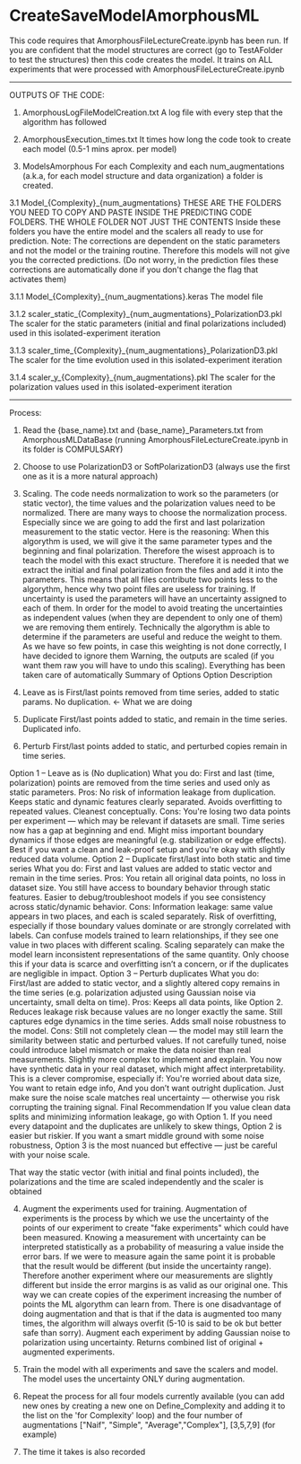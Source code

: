 <H1>CreateSaveModelAmorphousML</H1>

This code requires that AmorphousFileLectureCreate.ipynb has been run. If you are confident that the model structures are correct (go to TestAFolder to test the structures) then this code creates the model. It trains on ALL experiments that were processed with AmorphousFileLectureCreate.ipynb 

__________________________________________________________________________________________

OUTPUTS OF THE CODE: 

1. AmorphousLogFileModelCreation.txt
A log file with every step that the algorithm has followed


2. AmorphousExecution_times.txt
It times how long the code took to create each model (0.5-1 mins aprox. per model)


3. ModelsAmorphous 
For each Complexity and each num_augmentations (a.k.a, for each model structure and data organization) a folder is created.

3.1 Model_{Complexity}_{num_augmentations}
THESE ARE THE FOLDERS YOU NEED TO COPY AND PASTE INSIDE THE PREDICTING CODE FOLDERS. THE WHOLE FOLDER NOT JUST THE CONTENTS
Inside these folders you have the entire model and the scalers all ready to use for prediction. 
Note: The corrections are dependent on the static parameters and not the model or the training routine. Therefore this models will not give you the corrected predictions. (Do not worry, in the prediction files these corrections are automatically done if you don't change the flag that activates them)
 
3.1.1 Model_{Complexity}_{num_augmentations}.keras
The model file

3.1.2 scaler_static_{Complexity}_{num_augmentations}_PolarizationD3.pkl
The scaler for the static parameters (initial and final polarizations included) used in this isolated-experiment iteration

3.1.3 scaler_time_{Complexity}_{num_augmentations}_PolarizationD3.pkl
The scaler for the time evolution used in this isolated-experiment iteration

3.1.4 scaler_y_{Complexity}_{num_augmentations}.pkl
The scaler for the polarization values used in this isolated-experiment iteration


__________________________________________________________________________________________


Process:

1. Read the {base_name}.txt and {base_name}_Parameters.txt from AmorphousMLDataBase (running AmorphousFileLectureCreate.ipynb in its folder is COMPULSARY)

2. Choose to use PolarizationD3 or SoftPolarizationD3 (always use the first one as it is a more natural approach)

3. Scaling. The code needs normalization to work so the parameters (or static vector), the time values and the polarization values need to be normalized. There are many ways to choose the normalization process. Especially since we are going to add the first and last polarization measurement to the static vector. Here is the reasoning:
When this algorythm is used, we will give it the same parameter types and the beginning and final polarization. Therefore the wisest approach is to teach the model with this
exact structure. Therefore it is needed that we extract the initial and final polarization from the files and add it into the parameters. This means that all files contribute 
two points less to the algorythm, hence why two point files are useless for training. If uncertainty is used the parameters will have an uncertainty assigned to each of them. In 
order for the model to avoid treating the uncertainties as independent values (when they are dependent to only one of them) we are removing them entirely. Technically the algorythm 
is able to determine if the parameters are useful and reduce the weight to them. As we have so few points, in case this weighting is not done correctly, I have decided to ignore them
Warning, the outputs are scaled (if you want them raw you will have to undo this scaling). Everything has been taken care of automatically
 Summary of Options
Option	Description
1. Leave as is	First/last points removed from time series, added to static params. No duplication. <- What we are doing
2. Duplicate	First/last points added to static, and remain in the time series. Duplicated info.
3. Perturb	First/last points added to static, and perturbed copies remain in time series.

 Option 1 – Leave as is (No duplication)
    What you do: First and last (time, polarization) points are removed from the time series and used only as static parameters.
    Pros:
        No risk of information leakage from duplication.
        Keeps static and dynamic features clearly separated.
        Avoids overfitting to repeated values.
        Cleanest conceptually.
    Cons:
        You're losing two data points per experiment — which may be relevant if datasets are small.
        Time series now has a gap at beginning and end.
        Might miss important boundary dynamics if those edges are meaningful (e.g. stabilization or edge effects).
 Best if you want a clean and leak-proof setup and you're okay with slightly reduced data volume.
 Option 2 – Duplicate first/last into both static and time series
    What you do: First and last values are added to static vector and remain in the time series.
    Pros:
        You retain all original data points, no loss in dataset size.
        You still have access to boundary behavior through static features.
        Easier to debug/troubleshoot models if you see consistency across static/dynamic behavior.
    Cons:
        Information leakage: same value appears in two places, and each is scaled separately.
        Risk of overfitting, especially if those boundary values dominate or are strongly correlated with labels.
        Can confuse models trained to learn relationships, if they see one value in two places with different scaling.
        Scaling separately can make the model learn inconsistent representations of the same quantity.
 Only choose this if your data is scarce and overfitting isn’t a concern, or if the duplicates are negligible in impact.
 Option 3 – Perturb duplicates
    What you do: First/last are added to static vector, and a slightly altered copy remains in the time series (e.g. polarization adjusted using Gaussian noise via uncertainty, small delta on time).
    Pros:
        Keeps all data points, like Option 2.
        Reduces leakage risk because values are no longer exactly the same.
        Still captures edge dynamics in the time series.
        Adds small noise robustness to the model.
    Cons:
        Still not completely clean — the model may still learn the similarity between static and perturbed values.
        If not carefully tuned, noise could introduce label mismatch or make the data noisier than real measurements.
        Slightly more complex to implement and explain.
        You now have synthetic data in your real dataset, which might affect interpretability.
 This is a clever compromise, especially if:
    You're worried about data size,
    You want to retain edge info,
    And you don’t want outright duplication.
Just make sure the noise scale matches real uncertainty — otherwise you risk corrupting the training signal.
 Final Recommendation
    If you value clean data splits and minimizing information leakage, go with Option 1.
    If you need every datapoint and the duplicates are unlikely to skew things, Option 2 is easier but riskier.
    If you want a smart middle ground with some noise robustness, Option 3 is the most nuanced but effective — just be careful with your noise scale.

That way the static vector (with initial and final points included), the polarizations and the time are scaled independently and the scaler is obtained 

4. Augment the experiments used for training. Augmentation of experiments is the process by which we use the uncertainty of the points of our experiment to create "fake experiments" which could have been measured. Knowing a measurement with uncertainty can be interpreted statistically as a probability of measuring a value inside the error bars. If we were to measure again the same point it is probable that the result would be different (but inside the uncertainty range). Therefore another experiment where our measurements are slightly different but inside the error margins is as valid as our original one. This way we can create copies of the experiment increasing the number of points the ML algorythm can learn from. 
There is one disadvantage of doing augmentation and that is that if the data is augmented too many times, the algorithm will always overfit (5-10 is said to be ok but better safe than sorry). Augment each experiment by adding Gaussian noise to polarization using uncertainty. Returns combined list of original + augmented experiments.

5. Train the model with all experiments and save the scalers and model. The model uses the uncertainty ONLY during augmentation.

6. Repeat the process for all four models currently available (you can add new ones by creating a new one on Define_Complexity and adding it to the list on the 'for Complexity' loop) and the four number of augmentations ["Naif", "Simple", "Average","Complex"], [3,5,7,9] (for example)

7. The time it takes is also recorded
